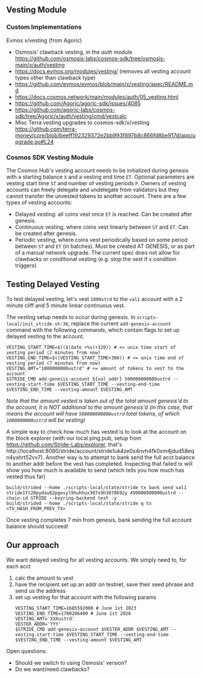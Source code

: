 ## Vesting Module

### Custom Implementations

Evmos x/vesting (from Agoric)
- Osmosis' clawback vesting, in the _auth_ module https://github.com/osmosis-labs/cosmos-sdk/tree/osmosis-main/x/auth/vesting
- https://docs.evmos.org/modules/vesting/ (removes all vesting account types other than clawback type)
- https://github.com/evmos/evmos/blob/main/x/vesting/spec/README.md
- https://docs.cosmos.network/main/modules/auth/05_vesting.html
- https://github.com/Agoric/agoric-sdk/issues/4085
- https://github.com/agoric-labs/cosmos-sdk/tree/Agoric/x/auth/vesting/cmd/vestcalc
- Misc Terra vesting upgrades to cosmos-sdk/x/vesting https://github.com/terra-money/core/blob/beeff192329372e2bb993f897b8c866fd8be917d/app/upgrade.go#L24


### Cosmos SDK Vesting Module

The Cosmos Hub's vesting account needs to be initialized during genesis with a starting balance `X` and a vesting end time `ET`. Optional parameters are vesting start time `ST` and number of vesting periods `P`.
Owners of vesting accounts can freely delegate and undelegate from validators but they cannot transfer the unvested tokens to another account. 
There are a few types of vesting accounts:
- Delayed vesting: all coins vest once `ET` is reached. Can be created after genesis.
- Continuous vesting, where coins vest linearly between `ST` and `ET`. Can be created after genesis.
- Periodic vesting, where coins vest periodically based on some period between `ST` and `ET` (in batches). Must be created AT GENESIS, or as part of a manual network upgrade.
The current spec does not allow for clawbacks or conditional vesting (e.g. stop the vest if x condition triggers)


## Testing Delayed Vesting

To test delayed vesting, let's vest `1000strd` to the `val1` account with a 2 minute cliff and 5 minute linear continuous vest. 

The vesting setup needs to occur during genesis. In `scripts-local/init_stride.sh:36`, replace the current `add-genesis-account` command with the following commands, which contain flags to set up delayed vesting to the account.

```
VESTING_START_TIME=$(($(date +%s)+120)) # <= unix time start of vesting period (2 minutes from now)
VESTING_END_TIME=$((VESTING_START_TIME+300)) # <= unix time end of vesting period (7 minutes from now)
VESTING_AMT="1000000000ustrd" # <= amount of tokens to vest to the account
$STRIDE_CMD add-genesis-account ${val_addr} 500000000000ustrd --vesting-start-time $VESTING_START_TIME --vesting-end-time $VESTING_END_TIME --vesting-amount $VESTING_AMT
```

_Note that the amount vested is taken out of the total amount genesis'd to the account, it is NOT additional to the amount genesis'd (in this case, that means the account will have `500000000000ustrd` total tokens, of which `1000000000ustrd` will be vesting)_

A simple way to check how much has vested is to look at the account on the block explorer (with our local ping.pub, setup from https://github.com/Stride-Labs/explorer, that's http://localhost:8080/stride/account/stride1uk4ze0x4nvh4fk0xm4jdud58eqn4yxhrt52vv7). Another way is to attempt to bank send the full acct balance to another addr before the vest has completed. Inspecting that failed tx will show you how much is available to send (which tells you how much has vested thus far)

```
build/strided --home ./scripts-local/state/stride tx bank send val1 stride1ft20pydau82pgesyl9huhhux307s9h3078692y 499000000000ustrd --chain-id STRIDE --keyring-backend test -y
build/strided --home ./scripts-local/state/stride q tx <TX_HASH_FROM_PREV_TX>
```

Once vesting completes 7 min from genesis, bank sending the full account balance should succeed!


## Our approach

We want delayed vesting for all vesting accounts. We simply need to, for each acct 
1. calc the amount to vest
2. have the recipient set up an addr on testnet, save their seed phrase and send us the address
3. set up vesting for that account with the following params 
    ```
    VESTING_START_TIME=1685592000 # June 1st 2023
    VESTING_END_TIME=1780286400 # June 1st 2026
    VESTING_AMT='XXXustrd'
    VESTER_ADDR='YYY'
    $STRIDE_CMD add-genesis-account $VESTER_ADDR $VESTING_AMT --vesting-start-time $VESTING_START_TIME --vesting-end-time $VESTING_END_TIME --vesting-amount $VESTING_AMT
    ```


Open questions: 
- Should we switch to using Osmosis' version?
- Do we want/need clawbacks?